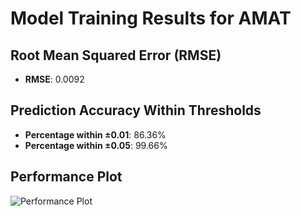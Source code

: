 # Model Training Results for AMAT

## Root Mean Squared Error (RMSE)
- **RMSE**: 0.0092

## Prediction Accuracy Within Thresholds
- **Percentage within ±0.01**: 86.36%
- **Percentage within ±0.05**: 99.66%

## Performance Plot
![Performance Plot](../imgs/AMAT.png)
